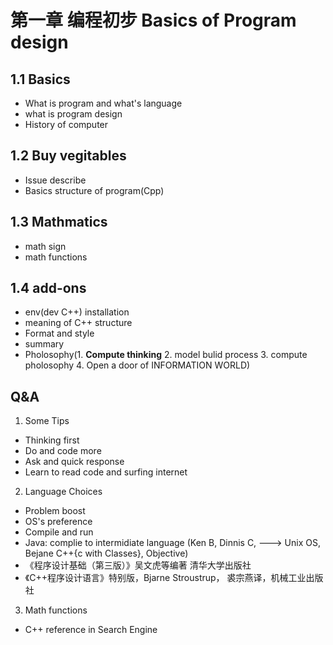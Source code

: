 # 第一章 编程初步 Basics of Program design
## 1.1 Basics
- What is program and what's language
- what is program design
- History of computer

## 1.2 Buy vegitables

- Issue describe
- Basics structure of program(Cpp)


## 1.3 Mathmatics
- math sign
- math functions

## 1.4 add-ons
- env(dev C++) installation
- meaning of C++ structure
- Format and style
- summary
- Pholosophy(1. **Compute thinking** 2. model bulid process 3. compute pholosophy 4. Open a door of INFORMATION WORLD)

## Q&A
1. Some Tips
- Thinking first
- Do and code more
- Ask and quick response
- Learn to read code and surfing internet
2. Language Choices
- Problem boost
- OS's preference
- Compile and run 
- Java: complie to intermidiate language (Ken B, Dinnis C, ---> Unix OS, Bejane C++{c with Classes}, Objective)
- 《程序设计基础（第三版）》吴文虎等编著 清华大学出版社
- 《C++程序设计语言》特别版，Bjarne Stroustrup， 裘宗燕译，机械工业出版社
3. Math functions
- C++ reference in Search Engine